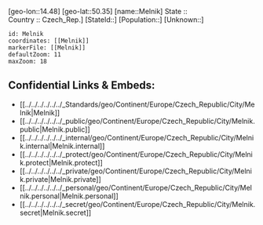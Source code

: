 ﻿---
location: [50.35,14.48] 
mapzoom: [7,12] 
mapmarker: city 
type: City
tags:
- geo/City


SpocWebEntityId: 32399
isDeleted: false
confidential: public

---
[geo-lon::14.48] 
[geo-lat::50.35] 
[name::Melnik] 
State ::  
Country :: Czech_Rep.] 
[StateId::] 
[Population::] 
[Unknown::] 


```leaflet
id: Melnik
coordinates: [[Melnik]] 
markerFile: [[Melnik]] 
defaultZoom: 11 
maxZoom: 18
```


## Confidential Links & Embeds: 
- [[../../../../../../_Standards/geo/Continent/Europe/Czech_Republic/City/Melnik|Melnik]] 
- [[../../../../../../_public/geo/Continent/Europe/Czech_Republic/City/Melnik.public|Melnik.public]] 
- [[../../../../../../_internal/geo/Continent/Europe/Czech_Republic/City/Melnik.internal|Melnik.internal]] 
- [[../../../../../../_protect/geo/Continent/Europe/Czech_Republic/City/Melnik.protect|Melnik.protect]] 
- [[../../../../../../_private/geo/Continent/Europe/Czech_Republic/City/Melnik.private|Melnik.private]] 
- [[../../../../../../_personal/geo/Continent/Europe/Czech_Republic/City/Melnik.personal|Melnik.personal]] 
- [[../../../../../../_secret/geo/Continent/Europe/Czech_Republic/City/Melnik.secret|Melnik.secret]] 
